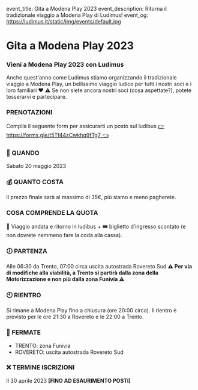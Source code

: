 event_title: Gita a Modena Play 2023
event_description: Ritorna il tradizionale viaggio a Modena Play di Ludimus!
event_og: https://ludimus.it/static/img/events/default.jpg

# Gita a Modena Play 2023

### Vieni a Modena Play 2023 con Ludimus

Anche quest'anno come Ludimus stiamo organizzando il tradizionale viaggio a Modena Play, un bellissimo viaggio ludico per tutti i nostri soci e i loro familiari ♥️
⚠️ Se non siete ancora nostri soci (cosa aspettate?), potete tesserarvi e partecipare.

### PRENOTAZIONI

Compila il seguente form per assicurarti un posto sul ludibus [👉 https://forms.gle/t5Tf44zCwkhq9fTg7 👈](https://forms.gle/t5Tf44zCwkhq9fTg7)

### 📅 QUANDO

Sabato 20 maggio 2023

### 💰 QUANTO COSTA

Il prezzo finale sarà al massimo di 35€, più siamo e meno pagherete.

### COSA COMPRENDE LA QUOTA

🚌 Viaggio andata e ritorno in ludibus + 🎟️ biglietto d’ingresso scontato (e non dovrete nemmeno fare la coda alla cassa).

### 🕖 PARTENZA

Alle 06:30 da Trento, 07:00 circa uscita autostrada Rovereto Sud
**⚠️ Per via di modifiche alla viabilità, a Trento si partirà dalla zona della Motorizzazione e non più dalla zona Funivia ⚠️**

### 🕙 RIENTRO

Si rimane a Modena Play fino a chiusura (ore 20:00 circa). Il rientro è previsto per le ore 21:30 a Rovereto e le 22:00 a Trento.

### 🚩 FERMATE

- TRENTO: zona Funivia
- ROVERETO: uscita autostrada Rovereto Sud

### ❌ TERMINE ISCRIZIONI

Il 30 aprile 2023 **[FINO AD ESAURIMENTO POSTI]**
